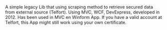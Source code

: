 A simple legacy Lib that using scraping method to retrieve secured data from external source (Telfort). Using MVC, WCF, DevExpress, developed in 2012. Has been used in MVC en Winform App. If you have a valid account at Telfort, this App might still work using your own certificate.
